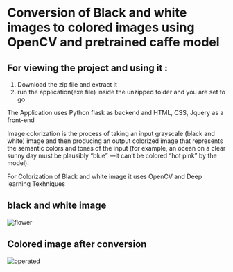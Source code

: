 # Conversion of Black and white images to colored images using OpenCV and pretrained caffe model

 ## For viewing the project and using it :
 1) Download the zip file and extract it
 2) run the application(exe file) inside the unzipped folder and you are set to go
 
 The Application uses Python flask as backend and HTML, CSS, Jquery as a front-end
 
 
 Image colorization is the process of taking an input grayscale (black and white) image and then producing an output colorized image
 that represents the semantic colors and tones of the input (for example, 
 an ocean on a clear sunny day must be plausibly “blue” —it can’t be colored “hot pink” by the model).
 
 For Colorization of Black and white image it uses OpenCV and Deep learning Texhniques
 
## black and white image
![flower](https://user-images.githubusercontent.com/69856968/130896744-d8b731c5-1b84-42af-8015-1846c9c07eee.jpg)


## Colored image after conversion
![__operated__](https://user-images.githubusercontent.com/69856968/130896702-2bf159ce-7142-4ed0-9cdc-ae389a409b6d.png)



